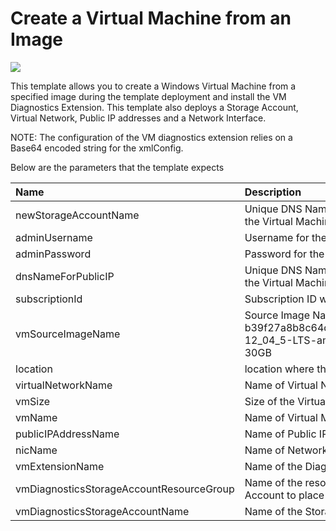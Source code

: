 # Create a Virtual Machine from an Image

<a href="https://azuredeploy.net/" target="_blank">
    <img src="http://azuredeploy.net/deploybutton.png"/>
</a>

This template allows you to create a Windows Virtual Machine from a specified image during the template deployment and install the VM Diagnostics Extension. This template also deploys a Storage Account, Virtual Network, Public IP addresses and a Network Interface.

NOTE: The configuration of the VM diagnostics extension relies on a Base64 encoded string for the xmlConfig. 

Below are the parameters that the template expects

| Name   | Description    |
|:--- |:---|
| newStorageAccountName  | Unique DNS Name for the Storage Account where the Virtual Machine's disks will be placed. |
| adminUsername  | Username for the Virtual Machines  |
| adminPassword  | Password for the Virtual Machine  |
| dnsNameForPublicIP  | Unique DNS Name for the Public IP used to access the Virtual Machine. |
| subscriptionId  | Subscription ID where the template will be deployed |
| vmSourceImageName  | Source Image Name for the VM. Example: b39f27a8b8c64d52b05eac6a62ebad85__Ubuntu-12_04_5-LTS-amd64-server-20140927-en-us-30GB |
| location | location where the resources will be deployed |
| virtualNetworkName | Name of Virtual Network |
| vmSize | Size of the Virtual Machine |
| vmName | Name of Virtual Machine |
| publicIPAddressName | Name of Public IP Address Name |
| nicName | Name of Network Interface |
| vmExtensionName | Name of the Diagnostics Extension | 
| vmDiagnosticsStorageAccountResourceGroup | Name of the resource group containing the Storage Account to place logs in | 
| vmDiagnosticsStorageAccountName | Name of the Storage Account to place logs in |
